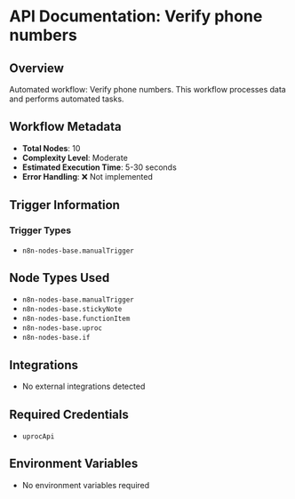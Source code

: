 # API Documentation: Verify phone numbers

## Overview
Automated workflow: Verify phone numbers. This workflow processes data and performs automated tasks.

## Workflow Metadata
- **Total Nodes**: 10
- **Complexity Level**: Moderate
- **Estimated Execution Time**: 5-30 seconds
- **Error Handling**: ❌ Not implemented

## Trigger Information
### Trigger Types
- `n8n-nodes-base.manualTrigger`

## Node Types Used
- `n8n-nodes-base.manualTrigger`
- `n8n-nodes-base.stickyNote`
- `n8n-nodes-base.functionItem`
- `n8n-nodes-base.uproc`
- `n8n-nodes-base.if`

## Integrations
- No external integrations detected

## Required Credentials
- `uprocApi`

## Environment Variables
- No environment variables required
